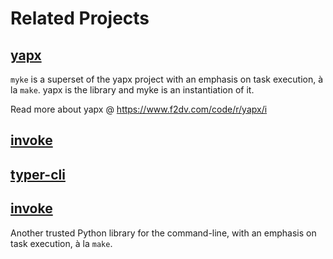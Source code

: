 # Related Projects

## [yapx](https://github.com/fresh2dev/yapx)

`myke` is a superset of the yapx project with an emphasis on task execution, à la `make`. yapx is the library and myke is an instantiation of it.

Read more about yapx @ https://www.f2dv.com/code/r/yapx/i

## [invoke](https://github.com/pyinvoke/invoke)

## [typer-cli](https://github.com/tiangolo/typer-cli)


## [invoke](https://github.com/pyinvoke/invoke)

Another trusted Python library for the command-line, with an emphasis on task execution, à la `make`.
